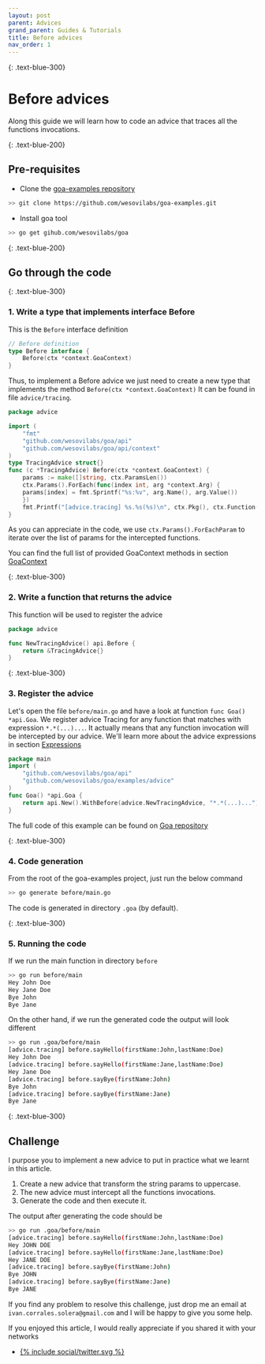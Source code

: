 ```yaml
---
layout: post
parent: Advices
grand_parent: Guides & Tutorials
title: Before advices
nav_order: 1
---
```


{: .text-blue-300}
# Before advices

Along this guide we will learn how to code an advice that traces all the functions invocations.

{: .text-blue-200}
## Pre-requisites

- Clone the [goa-examples repository](https://github.com/wesovilabs/goa-examples.git)
```bash
>> git clone https://github.com/wesovilabs/goa-examples.git
```

- Install goa tool 
```bash
>> go get gihub.com/wesovilabs/goa
```

{: .text-blue-200}
## Go through the code

{: .text-blue-300}
### 1. Write a type that implements interface Before

This is the `Before` interface definition 
```go
// Before definition
type Before interface {
    Before(ctx *context.GoaContext)
}
```

Thus,  to implement a Before advice we just need to create a new type that implements the method `Before(ctx *context.GoaContext)`
It can be found in file `advice/tracing`.

```go
package advice

import (
    "fmt"
    "github.com/wesovilabs/goa/api"
    "github.com/wesovilabs/goa/api/context"
)
type TracingAdvice struct{}
func (c *TracingAdvice) Before(ctx *context.GoaContext) {
    params := make([]string, ctx.ParamsLen())
    ctx.Params().ForEach(func(index int, arg *context.Arg) {
    params[index] = fmt.Sprintf("%s:%v", arg.Name(), arg.Value())
    })
    fmt.Printf("[advice.tracing] %s.%s(%s)\n", ctx.Pkg(), ctx.Function(), strings.Join(params, ","))
}
```

As you can appreciate in the code, we use `ctx.Params().ForEachParam` to iterate over the list of params for the intercepted functions.

You can find the full list of  provided GoaContext methods in section [GoaContext]()


{: .text-blue-300}
### 2. Write a function that returns the advice

This function will be used to register the advice

```go
package advice

func NewTracingAdvice() api.Before {
    return &TracingAdvice{}
}
``` 

{: .text-blue-300}
### 3. Register the advice

Let's open the file `before/main.go` and have a look at function `func Goa() *api.Goa`.  We register advice Tracing for any function that matches with expression `*.*(...)...`.  It actually means
that any function invocation will be intercepted by our advice. We'll learn more about the advice expressions in section [Expressions]()

```go
package main
import (
    "github.com/wesovilabs/goa/api"
    "github.com/wesovilabs/goa/examples/advice"
)
func Goa() *api.Goa {
    return api.New().WithBefore(advice.NewTracingAdvice, "*.*(...)...")
}
```


The full code of this example can be found on [Goa repository]()

{: .text-blue-300}
### 4. Code generation

From the root of the goa-examples project, just run the below command

```bash
>> go generate before/main.go
```

The code is generated in directory `.goa` (by default). 

{: .text-blue-300}
### 5. Running the code

If we run the main function in directory `before` 

```bash
>> go run before/main
Hey John Doe
Hey Jane Doe
Bye John
Bye Jane
```

On the other hand,  if we run the generated code the output will look different

```bash
>> go run .goa/before/main
[advice.tracing] before.sayHello(firstName:John,lastName:Doe)
Hey John Doe
[advice.tracing] before.sayHello(firstName:Jane,lastName:Doe)
Hey Jane Doe
[advice.tracing] before.sayBye(firstName:John)
Bye John
[advice.tracing] before.sayBye(firstName:Jane)
Bye Jane
```

{: .text-blue-300}
## Challenge

I purpose you to implement a new advice to put in practice what we learnt in this article.
 
1. Create a new advice that transform the string params to uppercase. 
2. The new advice must intercept all the functions invocations.
3. Generate the code and then execute it.

The output after generating the code should be 

```bash
>> go run .goa/before/main
[advice.tracing] before.sayHello(firstName:John,lastName:Doe)
Hey JOHN DOE
[advice.tracing] before.sayHello(firstName:Jane,lastName:Doe)
Hey JANE DOE
[advice.tracing] before.sayBye(firstName:John)
Bye JOHN
[advice.tracing] before.sayBye(firstName:Jane)
Bye JANE
```

If you find any problem to resolve this challenge, just drop me an email at `ivan.corrales.solera@gmail.com` and I will
be happy to give you some help.


If you enjoyed this article, I would really appreciate if you shared it with your networks


<div class="socialme">
    <ul>
        <li class="twitter">
            <a href="https://twitter.com/intent/tweet?via={{site.data.social.twitter.username}}&url={{ site.data.social.twitter.url | uri_escape}}&text={{ site.data.social.twitter.message2 | uri_escape}}" target="_blank">
                {% include social/twitter.svg %}
            </a>
        </li>
    </ul>
</div>
